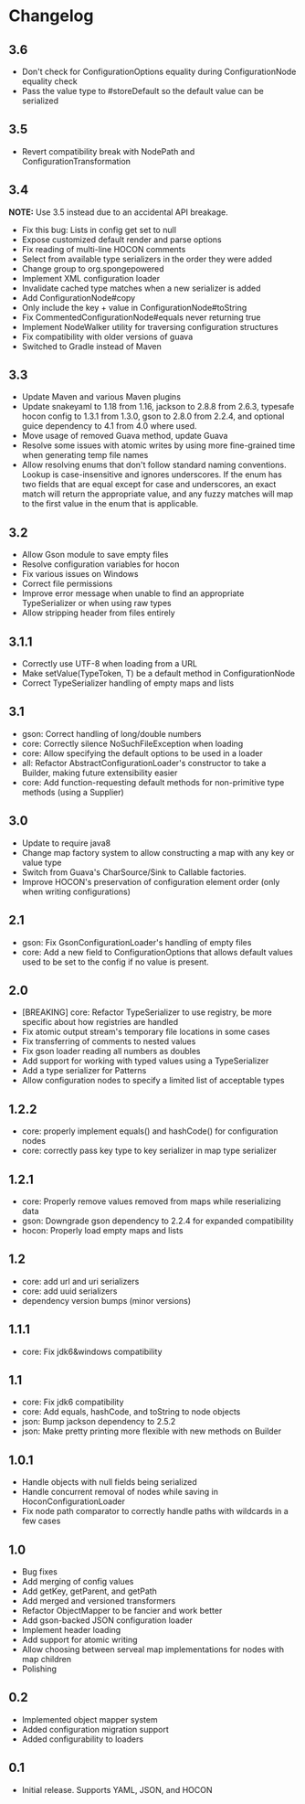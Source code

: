 Changelog
========

3.6
---
- Don't check for ConfigurationOptions equality during ConfigurationNode equality check
- Pass the value type to #storeDefault so the default value can be serialized

3.5
---
- Revert compatibility break with NodePath and ConfigurationTransformation

3.4
---

**NOTE:** Use 3.5 instead due to an accidental API breakage.
- Fix this bug: Lists in config get set to null
- Expose customized default render and parse options
- Fix reading of multi-line HOCON comments
- Select from available type serializers in the order they were added
- Change group to org.spongepowered
- Implement XML configuration loader
- Invalidate cached type matches when a new serializer is added
- Add ConfigurationNode#copy
- Only include the key + value in ConfigurationNode#toString
- Fix CommentedConfigurationNode#equals never returning true
- Implement NodeWalker utility for traversing configuration structures
- Fix compatibility with older versions of guava
- Switched to Gradle instead of Maven

3.3
---
- Update Maven and various Maven plugins
- Update snakeyaml to 1.18 from 1.16, jackson to 2.8.8 from 2.6.3, typesafe hocon config to 1.3.1 from 1.3.0, gson to 2.8.0 from 2.2.4, and optional guice dependency to 4.1 from 4.0 where used.
- Move usage of removed Guava method, update Guava
- Resolve some issues with atomic writes by using more fine-grained time when generating temp file names
- Allow resolving enums that don't follow standard naming conventions. Lookup is case-insensitive and ignores underscores. If the enum has two fields that are equal except for case and underscores, an exact match will return the
appropriate value, and any fuzzy matches will map to the first value in the enum that is applicable.

3.2
---
- Allow Gson module to save empty files
- Resolve configuration variables for hocon
- Fix various issues on Windows
- Correct file permissions
- Improve error message when unable to find an appropriate TypeSerializer or when using raw types
- Allow stripping header from files entirely

3.1.1
-----
- Correctly use UTF-8 when loading from a URL
- Make setValue(TypeToken, T) be a default method in ConfigurationNode
- Correct TypeSerializer handling of empty maps and lists

3.1
---
- gson: Correct handling of long/double numbers
- core: Correctly silence NoSuchFileException when loading
- core: Allow specifying the default options to be used in a loader
- all: Refactor AbstractConfigurationLoader's constructor to take a Builder, making future extensibility easier
- core: Add function-requesting default methods for non-primitive type methods (using a Supplier)

3.0
---
- Update to require java8
- Change map factory system to allow constructing a map with any key or value type
- Switch from Guava's CharSource/Sink to Callable factories.
- Improve HOCON's preservation of configuration element order (only when writing configurations)

2.1
---
- gson: Fix GsonConfigurationLoader's handling of empty files
- core: Add a new field to ConfigurationOptions that allows default values used to be set to the config if no value is present.

2.0
---
- [BREAKING] core: Refactor TypeSerializer to use registry, be more specific about how registries are handled
- Fix atomic output stream's temporary file locations in some cases
- Fix transferring of comments to nested values
- Fix gson loader reading all numbers as doubles
- Add support for working with typed values using a TypeSerializer
- Add a type serializer for Patterns
- Allow configuration nodes to specify a limited list of acceptable types

1.2.2
-----
- core: properly implement equals() and hashCode() for configuration nodes
- core: correctly pass key type to key serializer in map type serializer

1.2.1
-----
- core: Properly remove values removed from maps while reserializing data
- gson: Downgrade gson dependency to 2.2.4 for expanded compatibility
- hocon: Properly load empty maps and lists

1.2
---
- core: add url and uri serializers
- core: add uuid serializers
- dependency version bumps (minor versions)


1.1.1
----
- core: Fix jdk6&windows compatibility

1.1
---
- core: Fix jdk6 compatibility
- core: Add equals, hashCode, and toString to node objects
- json: Bump jackson dependency to 2.5.2
- json: Make pretty printing more flexible with new methods on Builder

1.0.1
-----
- Handle objects with null fields being serialized
- Handle concurrent removal of nodes while saving in HoconConfigurationLoader
- Fix node path comparator to correctly handle paths with wildcards in a few cases

1.0
---
- Bug fixes
- Add merging of config values
- Add getKey, getParent, and getPath
- Add merged and versioned transformers
- Refactor ObjectMapper to be fancier and work better
- Add gson-backed JSON configuration loader
- Implement header loading
- Add support for atomic writing
- Allow choosing between serveal map implementations for nodes with map children
- Polishing

0.2
---
- Implemented object mapper system
- Added configuration migration support
- Added configurability to loaders

0.1
---
- Initial release. Supports YAML, JSON, and HOCON

